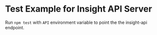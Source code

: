 # Test Example for Insight API Server
Run `npm test` with `API` environment variable to point the the insight-api endpoint.